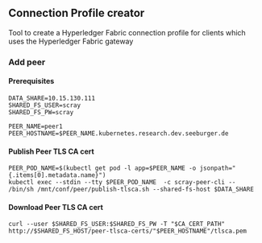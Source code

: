 ## Connection Profile creator
Tool to create a Hyperledger Fabric connection profile for clients which uses the Hyperledger Fabric gateway

### Add peer
#### Prerequisites

```
DATA_SHARE=10.15.130.111
SHARED_FS_USER=scray
SHARED_FS_PW=scray

PEER_NAME=peer1
PEER_HOSTNAME=$PEER_NAME.kubernetes.research.dev.seeburger.de
```

#### Publish Peer TLS CA cert

```
PEER_POD_NAME=$(kubectl get pod -l app=$PEER_NAME -o jsonpath="{.items[0].metadata.name}")
kubectl exec --stdin --tty $PEER_POD_NAME  -c scray-peer-cli -- /bin/sh /mnt/conf/peer/publish-tlsca.sh --shared-fs-host $DATA_SHARE
```

#### Download Peer TLS CA cert
```
curl --user $SHARED_FS_USER:$SHARED_FS_PW -T "$CA_CERT_PATH" http://$SHARED_FS_HOST/peer-tlsca-certs/"$PEER_HOSTNAME"/tlsca.pem
```


